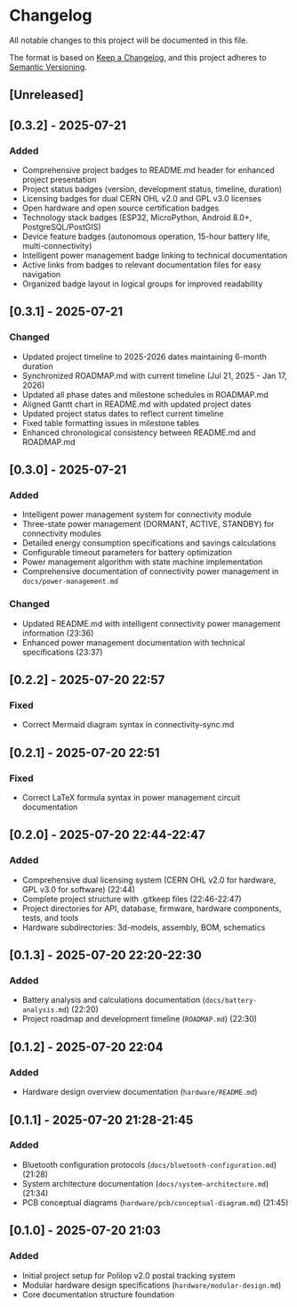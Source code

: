 # Changelog

All notable changes to this project will be documented in this file.

The format is based on [Keep a Changelog](https://keepachangelog.com/en/1.0.0/),
and this project adheres to [Semantic Versioning](https://semver.org/spec/v2.0.0.html).

## [Unreleased]

## [0.3.2] - 2025-07-21

### Added
- Comprehensive project badges to README.md header for enhanced project presentation
- Project status badges (version, development status, timeline, duration)
- Licensing badges for dual CERN OHL v2.0 and GPL v3.0 licenses
- Open hardware and open source certification badges
- Technology stack badges (ESP32, MicroPython, Android 8.0+, PostgreSQL/PostGIS)
- Device feature badges (autonomous operation, 15-hour battery life, multi-connectivity)
- Intelligent power management badge linking to technical documentation
- Active links from badges to relevant documentation files for easy navigation
- Organized badge layout in logical groups for improved readability

## [0.3.1] - 2025-07-21

### Changed
- Updated project timeline to 2025-2026 dates maintaining 6-month duration
- Synchronized ROADMAP.md with current timeline (Jul 21, 2025 - Jan 17, 2026)
- Updated all phase dates and milestone schedules in ROADMAP.md
- Aligned Gantt chart in README.md with updated project dates
- Updated project status dates to reflect current timeline
- Fixed table formatting issues in milestone tables
- Enhanced chronological consistency between README.md and ROADMAP.md

## [0.3.0] - 2025-07-21

### Added
- Intelligent power management system for connectivity module
- Three-state power management (DORMANT, ACTIVE, STANDBY) for connectivity modules
- Detailed energy consumption specifications and savings calculations
- Configurable timeout parameters for battery optimization
- Power management algorithm with state machine implementation
- Comprehensive documentation of connectivity power management in `docs/power-management.md`

### Changed
- Updated README.md with intelligent connectivity power management information (23:36)
- Enhanced power management documentation with technical specifications (23:37)

## [0.2.2] - 2025-07-20 22:57

### Fixed
- Correct Mermaid diagram syntax in connectivity-sync.md

## [0.2.1] - 2025-07-20 22:51

### Fixed
- Correct LaTeX formula syntax in power management circuit documentation

## [0.2.0] - 2025-07-20 22:44-22:47

### Added
- Comprehensive dual licensing system (CERN OHL v2.0 for hardware, GPL v3.0 for software) (22:44)
- Complete project structure with .gitkeep files (22:46-22:47)
- Project directories for API, database, firmware, hardware components, tests, and tools
- Hardware subdirectories: 3d-models, assembly, BOM, schematics

## [0.1.3] - 2025-07-20 22:20-22:30

### Added
- Battery analysis and calculations documentation (`docs/battery-analysis.md`) (22:20)
- Project roadmap and development timeline (`ROADMAP.md`) (22:30)

## [0.1.2] - 2025-07-20 22:04

### Added
- Hardware design overview documentation (`hardware/README.md`)

## [0.1.1] - 2025-07-20 21:28-21:45

### Added
- Bluetooth configuration protocols (`docs/bluetooth-configuration.md`) (21:28)
- System architecture documentation (`docs/system-architecture.md`) (21:34)
- PCB conceptual diagrams (`hardware/pcb/conceptual-diagram.md`) (21:45)

## [0.1.0] - 2025-07-20 21:03

### Added
- Initial project setup for Polilop v2.0 postal tracking system
- Modular hardware design specifications (`hardware/modular-design.md`)
- Core documentation structure foundation
